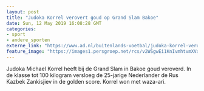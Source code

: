 ```yaml
---
layout: post
title: "Judoka Korrel verovert goud op Grand Slam Bakoe"
date: Sun, 12 May 2019 16:08:28 GMT
categories: 
- sport 
- andere_sporten 
externe_link: "https://www.ad.nl/buitenlands-voetbal/judoka-korrel-verovert-goud-op-grand-slam-bakoe~a8e41d73/"
feature_image: "https://images1.persgroep.net/rcs/v2WSgwEi1KnIvmhtvmXVaCwF6yE/diocontent/148113143/_fitwidth/400/?appId=21791a8992982cd8da851550a453bd7f&quality=0.7"
---
```


Judoka Michael Korrel heeft bij de Grand Slam in Bakoe goud veroverd. In de klasse tot 100 kilogram versloeg de 25-jarige Nederlander de Rus Kazbek Zankisjiev in de golden score. Korrel won met waza-ari.
